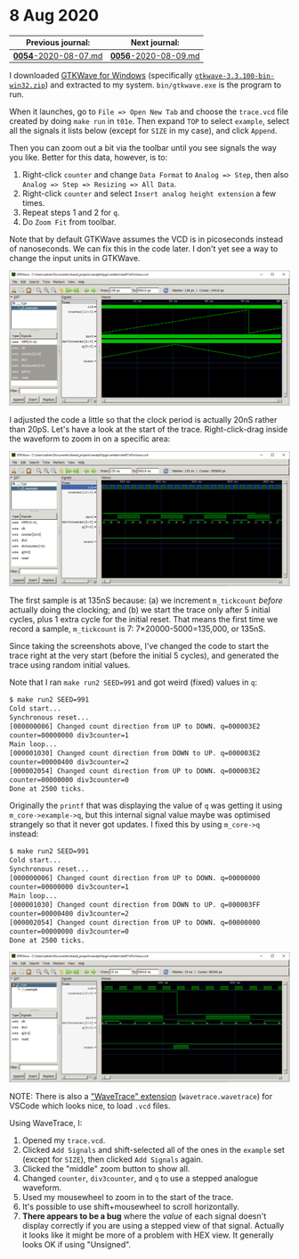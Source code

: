 # 8 Aug 2020

| Previous journal: | Next journal: |
|-|-|
| [**0054**-2020-08-07.md](./0054-2020-08-07.md) | [**0056**-2020-08-09.md](./0056-2020-08-09.md) |

I downloaded [GTKWave for Windows](https://sourceforge.net/projects/gtkwave/files/) (specifically [`gtkwave-3.3.100-bin-win32.zip`](https://sourceforge.net/projects/gtkwave/files/gtkwave-3.3.100-bin-win32/gtkwave-3.3.100-bin-win32.zip/download)) and extracted to my system. `bin/gtkwave.exe` is the program to run.

When it launches, go to `File => Open New Tab` and choose the `trace.vcd` file created by doing `make run` in `t01e`. Then expand `TOP` to select `example`, select all the signals it lists below (except for `SIZE` in my case), and click `Append`.

Then you can zoom out a bit via the toolbar until you see signals the way you like. Better for this data, however, is to:
1.  Right-click `counter` and change `Data Format` to `Analog => Step`, then also `Analog => Step => Resizing => All Data`.
2.  Right-click `counter` and select `Insert analog height extension` a few times.
3.  Repeat steps 1 and 2 for `q`.
4.  Do `Zoom Fit` from toolbar.

Note that by default GTKWave assumes the VCD is in picoseconds instead of nanoseconds. We can fix this in the code later. I don't yet see a way to change the input units in GTKWave.

![GTKWave showing trace.vcd](i/0055-gtkwave-trace-vcd.png)

I adjusted the code a little so that the clock period is actually 20nS rather than 20pS. Let's have a look at the start of the trace. Right-click-drag inside the waveform to zoom in on a specific area:

![Start of trace.vcd](i/0055-trace-start.png)

The first sample is at 135nS because: (a) we increment `m_tickcount` *before* actually doing the clocking; and (b) we start the trace only after 5 initial cycles, plus 1 extra cycle for the initial reset. That means the first time we record a sample, `m_tickcount` is 7: 7&times;20000-5000=135,000, or 135nS.

Since taking the screenshots above, I've changed the code to start the trace right at the very start (before the initial 5 cycles), and generated the trace using random initial values.

Note that I ran `make run2 SEED=991` and got weird (fixed) values in `q`:

```
$ make run2 SEED=991
Cold start...
Synchronous reset...
[000000006] Changed count direction from UP to DOWN. q=000003E2 counter=00000000 div3counter=1
Main loop...
[000001030] Changed count direction from DOWN to UP. q=000003E2 counter=00000400 div3counter=2
[000002054] Changed count direction from UP to DOWN. q=000003E2 counter=00000000 div3counter=0
Done at 2500 ticks.
```

Originally the `printf` that was displaying the value of `q` was getting it using `m_core->example->q`, but this internal signal value maybe was optimised strangely so that it never got updates. I fixed this by using `m_core->q` instead:

```
$ make run2 SEED=991
Cold start...
Synchronous reset...
[000000006] Changed count direction from UP to DOWN. q=00000000 counter=00000000 div3counter=1
Main loop...
[000001030] Changed count direction from DOWN to UP. q=000003FF counter=00000400 div3counter=2
[000002054] Changed count direction from UP to DOWN. q=00000000 counter=00000000 div3counter=0
Done at 2500 ticks.
```

![Trace from initial random state](i/0055-trace2.png)


NOTE: There is also a ["WaveTrace" extension](https://marketplace.visualstudio.com/items?itemName=wavetrace.wavetrace) (`wavetrace.wavetrace`) for VSCode which looks nice, to load `.vcd` files.

Using WaveTrace, I:
1.  Opened my `trace.vcd`.
2.  Clicked `Add Signals` and shift-selected all of the ones in the `example` set (except for `SIZE`), then clicked `Add Signals` again.
3.  Clicked the "middle" zoom button to show all.
4.  Changed `counter`, `div3counter`, and `q` to use a stepped analogue waveform.
5.  Used my mousewheel to zoom in to the start of the trace.
6.  It's possible to use shift+mousewheel to scroll horizontally.
7.  **There appears to be a bug** where the *value* of each signal doesn't display correctly if you are using a stepped view of that signal. Actually it looks like it might be more of a problem with HEX view. It generally looks OK if using "Unsigned".

